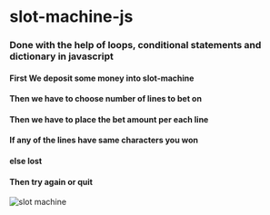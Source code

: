 # slot-machine-js

### Done with the help of loops, conditional statements and dictionary in javascript 

#### First We deposit some money into slot-machine 
#### Then we have to choose number of lines to bet on
#### Then we have to place the bet amount per each line
#### If any of the lines have same characters you won
#### else lost
#### Then try again or quit

![slot machine](https://user-images.githubusercontent.com/89832451/229511901-b092fa42-1fb7-4fad-ba31-b1feb9159bf6.png)


